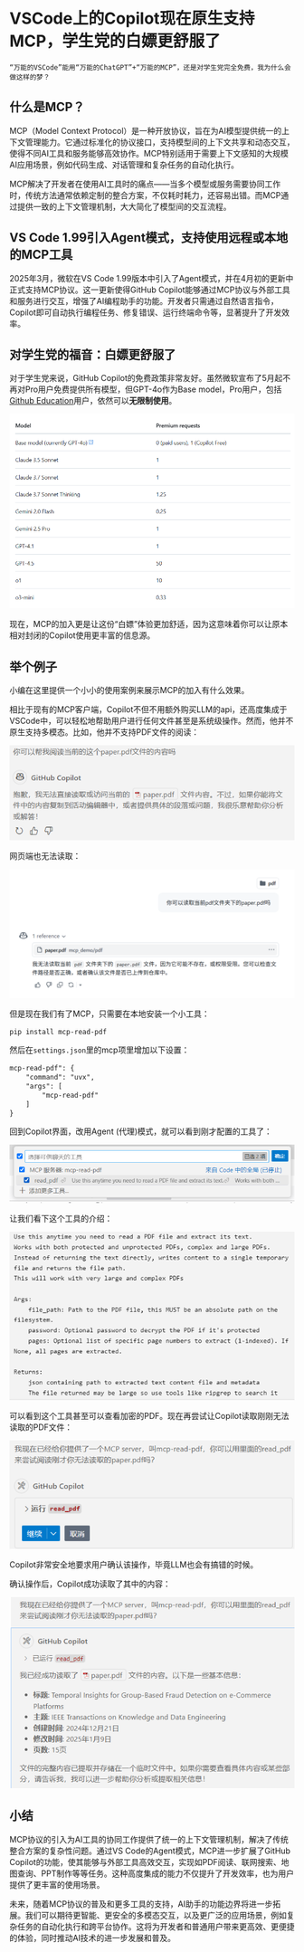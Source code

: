 # VSCode上的Copilot现在原生支持MCP，学生党的白嫖更舒服了

```
“万能的VSCode”能用“万能的ChatGPT”+“万能的MCP”，还是对学生党完全免费，我为什么会做这样的梦？
```

## 什么是MCP？

MCP（Model Context Protocol）是一种开放协议，旨在为AI模型提供统一的上下文管理能力。它通过标准化的协议接口，支持模型间的上下文共享和动态交互，使得不同AI工具和服务能够高效协作。MCP特别适用于需要上下文感知的大规模AI应用场景，例如代码生成、对话管理和复杂任务的自动化执行。

MCP解决了开发者在使用AI工具时的痛点——当多个模型或服务需要协同工作时，传统方法通常依赖定制的整合方案，不仅耗时耗力，还容易出错。而MCP通过提供一致的上下文管理机制，大大简化了模型间的交互流程。


## VS Code 1.99引入Agent模式，支持使用远程或本地的MCP工具

2025年3月，微软在VS Code 1.99版本中引入了Agent模式，并在4月初的更新中正式支持MCP协议。这一更新使得GitHub Copilot能够通过MCP协议与外部工具和服务进行交互，增强了AI编程助手的功能。开发者只需通过自然语言指令，Copilot即可自动执行编程任务、修复错误、运行终端命令等，显著提升了开发效率。


## 对学生党的福音：白嫖更舒服了

对于学生党来说，GitHub Copilot的免费政策非常友好。虽然微软宣布了5月起不再对Pro用户免费提供所有模型，但GPT-4o作为Base model，Pro用户，包括[Github Education](https://github.com/education)用户，依然可以**无限制使用**。

![alt text](image.png)

现在，MCP的加入更是让这份“白嫖”体验更加舒适，因为这意味着你可以让原本相对封闭的Copilot使用更丰富的信息源。

## 举个例子

小编在这里提供一个小小的使用案例来展示MCP的加入有什么效果。

相比于现有的MCP客户端，Copilot不但不用额外购买LLM的api，还高度集成于VSCode中，可以轻松地帮助用户进行任何文件甚至是系统级操作。然而，他并不原生支持多模态。比如，他并不支持PDF文件的阅读：

![alt text](image-2.png)

网页端也无法读取：

![alt text](image-1.png)

但是现在我们有了MCP，只需要在本地安装一个小工具：

```
pip install mcp-read-pdf
```

然后在`settings.json`里的mcp项里增加以下设置：

```
mcp-read-pdf": {
    "command": "uvx",
    "args": [
        "mcp-read-pdf"
    ]
}
```

回到Copilot界面，改用Agent (代理)模式，就可以看到刚才配置的工具了：

![alt text](image-3.png)

让我们看下这个工具的介绍：

![alt text](image-4.png)

可以看到这个工具甚至可以查看加密的PDF。现在再尝试让Copilot读取刚刚无法读取的PDF文件：

![alt text](image-5.png)

Copilot非常安全地要求用户确认该操作，毕竟LLM也会有搞错的时候。

确认操作后，Copilot成功读取了其中的内容：

![alt text](image-6.png)

## 小结
MCP协议的引入为AI工具的协同工作提供了统一的上下文管理机制，解决了传统整合方案的复杂性问题。通过VS Code的Agent模式，MCP进一步扩展了GitHub Copilot的功能，使其能够与外部工具高效交互，实现如PDF阅读、联网搜索、地图查询、PPT制作等等任务。这种高度集成的能力不仅提升了开发效率，也为用户提供了更丰富的使用场景。

未来，随着MCP协议的普及和更多工具的支持，AI助手的功能边界将进一步拓展。我们可以期待更智能、更安全的多模态交互，以及更广泛的应用场景，例如复杂任务的自动化执行和跨平台协作。这将为开发者和普通用户带来更高效、更便捷的体验，同时推动AI技术的进一步发展和普及。